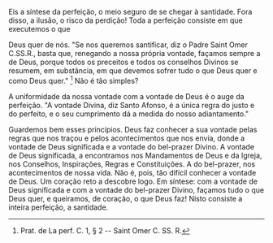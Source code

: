 Eis a síntese da perfeição, o meio seguro de se chegar à santidade. Fora disso, a ilusão, o risco da perdição! Toda a perfeição consiste em que executemos o que

Deus quer de nós. "Se nos queremos santificar, diz o Padre Saint Omer C.SS.R., basta que, renegando a nossa própria vontade, façamos sempre a de Deus, porque todos os preceitos e todos os conselhos Divinos se resumem, em substância, em que devemos sofrer tudo o que Deus quer e como Deus quer." [^1] Não é tão simples?

A uniformidade da nossa vontade com a vontade de Deus é o auge da perfeição. "A vontade Divina, diz Santo Afonso, é a única regra do justo e do perfeito, e o seu cumprimento dá a medida do nosso adiantamento."

Guardemos bem esses princípios. Deus faz conhecer a sua vontade pelas regras que nos traçou e pelos acontecimentos que nos envia, donde a vontade de Deus significada e a vontade do bel-prazer Divino. A vontade de Deus significada, a encontramos nos Mandamentos de Deus e da Igreja, nos Conselhos, Inspirações, Regras e Constituições. A do bel-prazer, nos acontecimentos de nossa vida. Não é, pois, tão difícil conhecer a vontade de Deus. Um coração reto a descobre logo. Em síntese: com a vontade de Deus significada e com a vontade do bel-prazer Divino, façamos tudo o que Deus quer, e queiramos, de coração, o que Deus faz! Nisto consiste a inteira perfeição, a santidade.

[^1]: Prat. de La perf. C. 1, § 2 -- Saint Omer C. SS. R.